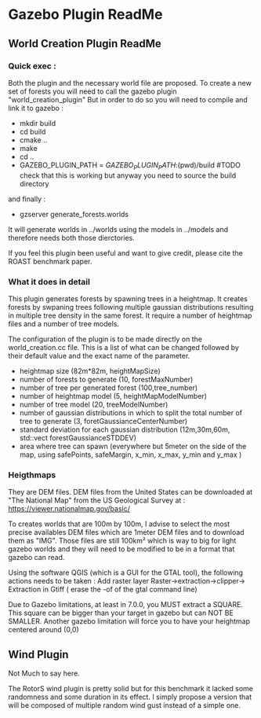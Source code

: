 # Gazebo Plugin ReadMe

## World Creation Plugin ReadMe

### Quick exec : 
Both the plugin and the necessary world file are proposed.
To create a new set of forests you will need to call the gazebo plugin "world_creation_plugin"
But in order to do so you will need to compile and link it to gazebo : 
- mkdir build
- cd build
- cmake ..
- make
- cd ..
- GAZEBO_PLUGIN_PATH = ${GAZEBO_PLUGIN_PATH}:$(pwd)/build #TODO check that this is working but anyway you need to source the build directory

and finally : 
- gzserver generate_forests.worlds

It will generate worlds in ../worlds using the models in ../models and therefore needs both those dierctories. 

If you feel this plugin been useful and want to give credit, please cite the ROAST benchmark paper.

### What it does in detail
This plugin generates forests by spawning trees in a heightmap. 
It creates forests by swpaning trees following multiple gaussian distributions resulting in multiple tree density in the same forest. 
It require a number of heightmap files and a number of tree models. 

The configuration of the plugin is to be made directly on the world_creation.cc file.
This is a list of what can be changed followed by their default value and the exact name of the parameter.
- heightmap size (82m*82m, heightMapSize)
- number of forests to generate (10, forestMaxNumber)
- number of tree per generated forest (100,tree_number)
- number of heightmap model (5, heightMapModelNumber)
- number of tree model (20, treeModelNumber)
- number of gaussian distributions in which to split the total number of tree to generate (3, foretGaussianceCenterNumber) 
- standard deviation for each gaussian distribution (12m,30m,60m, std::vect forestGaussianceSTDDEV)
- area where tree can spawn (everywhere but 5meter on the side of the map, using safePoints, safeMargin, x_min, x_max, y_min and y_max )

### Heigthmaps
They are DEM files. DEM files from the United States can be downloaded at "The National Map" from the US Geological Survey at :
https://viewer.nationalmap.gov/basic/

To creates worlds that are 100m by 100m, I advise to select the most precise availables DEM files which are 1meter DEM files and to download them as "IMG".
Those files are still 100km² which is way to big for light gazebo worlds and they will need to be modified to be in a format that gazebo can read.

Using the software QGIS (which is a GUI for the GTAL tool), the following actions needs to be taken :
Add raster layer
Raster->extraction->clipper->
Extraction in Gtiff ( erase the -of of the gtal command line)

Due to Gazebo limitations, at least in 7.0.0, you MUST extract a SQUARE. This square can be bigger than your target in gazebo but can NOT BE SMALLER.
Another gazebo limitation will force you to have your heightmap centered around (0,0)
	
	
## Wind Plugin

Not Much to say here.

The RotorS wind plugin is pretty solid but for this benchmark it lacked some randomness and some duration in its effect. 
I simply propose a version that will be composed of multiple random wind gust instead of a simple one. 

